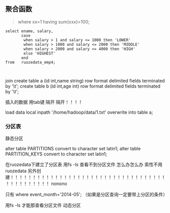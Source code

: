 ##  聚合函数
> where  xx=1  having  sum(xxx)>100;
```
select ename, salary, 
       case
        when salary > 1 and salary <= 1000 then 'LOWER'
        when salary > 1000 and salary <= 2000 then 'MIDDLE'
        when salary > 2000 and salary <= 4000 then 'HIGH'
        else 'HIGHEST'
       end
from   ruozedata_emp4;



```


join
create table  a (id  int,name string)
row  format  delimited fields  terminated by '\t';
create table  b (id  int,age int)
row  format  delimited fields  terminated by '\t';


插入的数据 用tab键  隔开  隔开！！！！

load data local inpath '/home/hadoop/data/1.txt' overwrite into table a;



### 分区表


静态分区

alter table PARTITIONS convert to character set latin1;
alter table PARTITION_KEYS convert to character set latin1;


在ruozedata下建立了分区表 用fs  -ls 查看不到分区文件 怎么办怎么办
索性不用ruozedata 另外创建！！！！！！！！！！！！！！！！！！！！！！！！！！！！！！！！！！！！！！！！！！！！！
nonono

只有  where event_month='2014-05'; （如果是分区查询一定要带上分区的条件）

用fs  -ls 才能那查看分区文件
动态分区

